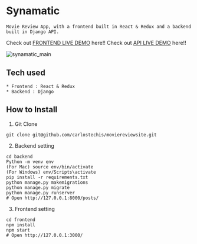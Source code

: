 # Synamatic
```
Movie Review App, with a frontend built in React & Redux and a backend built in Django API.
```
Check out [FRONTEND LIVE DEMO](https://frontend-netflix-clone.herokuapp.com/) here!!
Check out [API LIVE DEMO](https://backend-synamatic.herokuapp.com/) here!!

![synamatic_main](https://user-images.githubusercontent.com/93954303/150614385-72f6ce96-7f6c-44a6-a8a0-5c3df5eff307.PNG)


## Tech used
```
* Frontend : React & Redux
* Backend : Django
```
## How to Install
1. Git Clone
```
git clone git@github.com/carlostechis/moviereviewsite.git
```
2. Backend setting
```
cd backend
Python -m venv env
(For Mac) source env/bin/activate
(For Windows) env/Scripts\activate
pip install -r requirements.txt
python manage.py makemigrations
python manage.py migrate
python manage.py runserver
# Open http://127.0.0.1:8000/posts/
```
3. Frontend setting
```
cd frontend
npm install
npm start
# Open http://127.0.0.1:3000/
```
